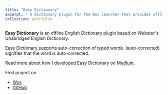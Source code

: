```yaml
---
title: "Easy Dictionary"
excerpt: " A dictionary plugin for the Wox launcher that provides offline access to the Webster's Unabridged English Dictionary from Project Gutenberg.<br/><img src='/images/easy_dictionary.png' width='50%'>"
collection: portfolio
---
```


**Easy Dictionary** is an offline English Dictionary plugin based on Webster's
Unabridged English Dictionary.

Easy Dictionary supports auto-correction of typed words. (auto-corrected) signifies that
the word is auto-corrected.

Read more about how I developed Easy Dictionary on [Medium](https://at-k.medium.com/how-to-develop-a-wox-plugin-using-python-8f2372281d7).

Find project on

- [Wox](http://www.wox.one/plugin/351)
- [GitHub](https://github.com/ashu-tosh-kumar/Wox.Plugin.eDict)

